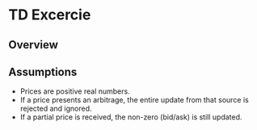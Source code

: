 # TD Excercie

## Overview


## Assumptions
* Prices are positive real numbers.
* If a price presents an arbitrage, the entire update from that source is rejected and ignored.
* If a partial price is received, the non-zero (bid/ask) is still updated.





